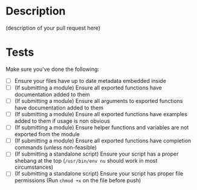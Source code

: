 # Description

(description of your pull request here)

# Tests

Make sure you've done the following:

- [ ] Ensure your files have up to date metadata embedded inside
- [ ] (If submitting a module) Ensure all exported functions have documentation added to them
- [ ] (If submitting a module) Ensure all arguments to exported functions have documentation added to them
- [ ] (If submitting a module) Ensure all exported functions have examples added to them if usage is non obvious
- [ ] (If submitting a module) Ensure helper functions and variables are not exported from the module
- [ ] (If submitting a module) Ensure all exported functions have completion commands (unless non-feasible)
- [ ] (If submitting a standalone script) Ensure your script has a proper shebang at the top (`/usr/bin/env nu` should work in most circumstances)
- [ ] (If submitting a standalone script) Ensure your script has proper file permissions (Run `chmod +x` on the file before push)
